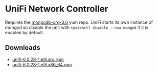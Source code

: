 UniFi Network Controller
========================

Requires the [mongodb-org-3.6](https://docs.mongodb.com/v3.6/tutorial/install-mongodb-on-red-hat/#for-mongodb-3-6) yum repo. UniFi starts its own instance of mongod so disable the unit with `systemctl disable --now mongod` if it is enabled by default.



Downloads
---------

* [unifi-6.0.28-1.el8.src.rpm](https://file.lily.flowers/rpm/unifi-6.0.28-1.el8.src.rpm)
* [unifi-6.0.28-1.el8.x86\_64.rpm](https://file.lily.flowers/rpm/unifi-6.0.28-1.el8.x86_64.rpm)
